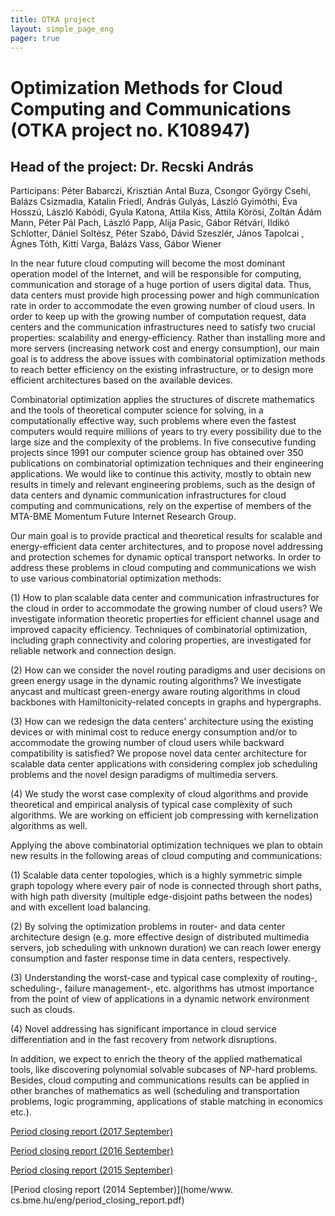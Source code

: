 ```yaml
---
title: OTKA project
layout: simple_page_eng 
pager: true 
---
```


 
Optimization Methods for Cloud Computing and Communications (OTKA project no. K108947)
================================================================================================

Head of the project: Dr. Recski András
------------------------------

Participans: Péter Babarczi, Krisztián Antal Buza, Csongor György Csehi, Balázs Csizmadia, Katalin Friedl,  András Gulyás, László Gyimóthi, Éva Hosszú, László Kabódi, Gyula Katona, Attila Kiss, Attila Körösi, Zoltán Ádám Mann, Péter Pál Pach, László  Papp, Alija Pasic, Gábor Rétvári, Ildikó Schlotter, Dániel Soltész, Péter Szabó, Dávid Szeszlér, János Tapolcai , Ágnes Tóth, Kitti Varga, Balázs Vass, Gábor Wiener




In the near future cloud computing will become the most dominant operation model of the Internet, and will be responsible for computing, communication and storage of a huge portion of users digital data. Thus, data centers must provide high processing power and high communication rate in order to accommodate the even growing number of cloud users. In order to keep up with the growing number of computation request, data centers and the communication infrastructures need to satisfy two crucial properties: scalability and energy-efficiency. Rather than installing more and more servers (increasing network cost and energy consumption), our main goal is to address the above issues with combinatorial optimization methods to reach better efficiency on the existing infrastructure, or to design more efficient architectures based on the available devices.

Combinatorial optimization applies the structures of discrete mathematics and the tools of theoretical computer science for solving, in a computationally effective way, such problems where even the fastest computers would require millions of years to try every possibility due to the large size and the complexity of the problems. In five consecutive funding projects since 1991 our computer science group has obtained over 350 publications on combinatorial optimization techniques and their engineering applications. We would like to continue this activity, mostly to obtain new results in timely and relevant engineering problems, such as the design of data centers and dynamic communication infrastructures for cloud computing and communications, rely on the expertise of members of the MTA-BME Momentum Future Internet Research Group.

Our main goal is to provide practical and theoretical results for scalable and energy-efficient data center architectures, and to propose novel addressing and protection schemes for dynamic optical transport networks. In order to address these problems in cloud computing and communications we wish to use various combinatorial optimization methods:

(1) How to plan scalable data center and communication infrastructures for the cloud in order to accommodate the growing number of cloud users? We investigate information theoretic properties for efficient channel usage and improved capacity efficiency. Techniques of combinatorial optimization, including graph connectivity and coloring properties, are investigated for reliable network and connection design.

(2) How can we consider the novel routing paradigms and user decisions on green energy usage in the dynamic routing algorithms? We investigate anycast and multicast green-energy aware routing algorithms in cloud backbones with Hamiltonicity-related concepts in graphs and hypergraphs.

(3) How can we redesign the data centers' architecture using the existing devices or with minimal cost to reduce energy consumption and/or to accommodate the growing number of cloud users while backward compatibility is satisfied? We propose novel data center architecture for scalable data center applications with considering complex job scheduling problems and the novel design paradigms of multimedia servers.

(4) We study the worst case complexity of cloud algorithms and provide theoretical and empirical analysis of typical case complexity of such algorithms. We are working on efficient job compressing with kernelization algorithms as well.



Applying the above combinatorial optimization techniques we plan to obtain new results in the following areas of cloud computing and communications:

(1) Scalable data center topologies, which is a highly symmetric simple graph topology where every pair of node is connected through short paths, with high path diversity (multiple edge-disjoint paths between the nodes) and with excellent load balancing.

(2) By solving the optimization problems in router- and data center architecture design (e.g. more effective design of distributed multimedia servers, job scheduling with unknown duration) we can reach lower energy consumption and faster response time in data centers, respectively.

(3) Understanding the worst-case and typical case complexity of routing-, scheduling-, failure management-, etc. algorithms has utmost importance from the point of view of applications in a dynamic network environment such as clouds.

(4) Novel addressing has significant importance in cloud service differentiation and in the fast recovery from network disruptions.



In addition, we expect to enrich the theory of the applied mathematical tools, like discovering polynomial solvable subcases of NP-hard problems. Besides, cloud computing and communications results can be applied in other branches of mathematics as well (scheduling and transportation problems, logic programming, applications of stable matching in economics etc.).

[Period closing report (2017 September)](http://www.cs.bme.hu/eng/period_closing_report_2017_sept_long_version.doc)

[Period closing report (2016 September)](http://www.cs.bme.hu/eng/period_closing_report_2016_sept_long_version.doc)

[Period closing report (2015 September)](http://www.cs.bme.hu/eng/period_closing_report_2015_sept_long_version.pdf)

[Period closing report (2014 September)](home/www. cs.bme.hu/eng/period_closing_report.pdf)

